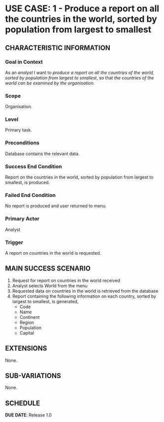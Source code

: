 # USE CASE: 1 - Produce a report on all the countries in the world, sorted by population from largest to smallest

## CHARACTERISTIC INFORMATION

### Goal in Context

As an *analyst* I want to *produce a report on all the countries of the world, sorted by population from largest to smallest*, so that *the countries of the world can be examined by the organisation.*

### Scope

Organisation.

### Level

Primary task.

### Preconditions

Database contains the relevant data.

### Success End Condition

Report on the countries in the world, sorted by population from largest to smallest, is produced.

### Failed End Condition

No report is produced and user returned to menu.

### Primary Actor

Analyst

### Trigger

A report on countries in the world is requested.

## MAIN SUCCESS SCENARIO

1. Request for report on countries in the world received
2. Analyst selects World from the menu
3. Requested data on countries in the world is retrieved from the database
4. Report containing the following information on each country, sorted by largest to smallest, is generated,
    * Code
    * Name
    * Continent
    * Region
    * Population
    * Capital

## EXTENSIONS

None.

## SUB-VARIATIONS

None.

## SCHEDULE

**DUE DATE**: Release 1.0